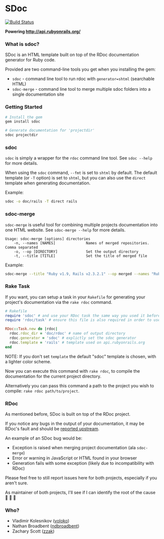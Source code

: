# SDoc

[![Build Status](https://travis-ci.org/zzak/sdoc.png?branch=master)](https://travis-ci.org/zzak/sdoc)

**Powering http://api.rubyonrails.org/**

### What is sdoc?

SDoc is an HTML template built on top of the RDoc documentation generator for Ruby code.

Provided are two command-line tools you get when you installing the gem:

* `sdoc` - command line tool to run rdoc with `generator=shtml` (searchable HTML)
* `sdoc-merge` - command line tool to merge multiple sdoc folders into a single documentation site

### Getting Started

```bash
# Install the gem
gem install sdoc

# Generate documentation for 'projectdir'
sdoc projectdir
```

### sdoc

`sdoc` is simply a wrapper for the `rdoc` command line tool. See `sdoc --help` for more details.

When using the `sdoc` command, `--fmt` is set to `shtml` by default. The default template (or `-T` option) is set to `shtml`, but you can also use the `direct` template when generating documentation.

Example:

```bash
sdoc -o doc/rails -T direct rails
```

### sdoc-merge

`sdoc-merge` is useful tool for combining multiple projects documentation into one HTML website. See `sdoc-merge --help` for more details.

```
Usage: sdoc-merge [options] directories
    -n, --names [NAMES]              Names of merged repositories. Comma separated
    -o, --op [DIRECTORY]             Set the output directory
    -t, --title [TITLE]              Set the title of merged file
```

Example:

```bash
sdoc-merge --title "Ruby v1.9, Rails v2.3.2.1" --op merged --names "Ruby,Rails" ruby-v1.9 rails-v2.3.2.1
```

### Rake Task

If you want, you can setup a task in your `Rakefile` for generating your project's documentation via the `rake rdoc` command.

```ruby
# Rakefile
require 'sdoc' # and use your RDoc task the same way you used it before
require 'rdoc/task' # ensure this file is also required in order to use `RDoc::Task`

RDoc::Task.new do |rdoc|
  rdoc.rdoc_dir = 'doc/rdoc' # name of output directory
  rdoc.generator = 'sdoc' # explictly set the sdoc generator
  rdoc.template = 'rails' # template used on api.rubyonrails.org
end
```

NOTE: If you don't set `template` the default "sdoc" template is chosen, with a lighter color scheme.

Now you can execute this command with `rake rdoc`, to compile the documentation for the current project directory.

Alternatively you can pass this command a path to the project you wish to compile: `rake rdoc path/to/project`.

### RDoc

As mentioned before, SDoc is built on top of the RDoc project.

If you notice any bugs in the output of your documentation, it may be RDoc's fault and should be [reported upstream](https://github.com/ruby/rdoc/issues/new).

An example of an SDoc bug would be:

* Exception is raised when merging project documentation (ala `sdoc-merge`)
* Error or warning in JavaScript or HTML found in your browser
* Generation fails with some exception (likely due to incompatibility with RDoc)

Please feel free to still report issues here for both projects, especially if you aren't sure.

As maintainer of both projects, I'll see if I can identify the root of the cause :bow: :bow: :bow:


### Who?

* Vladimir Kolesnikov ([voloko](https://github.com/voloko))
* Nathan Broadbent ([ndbroadbent](https://github.com/ndbroadbent))
* Zachary Scott ([zzak](https://github.com/zzak))
